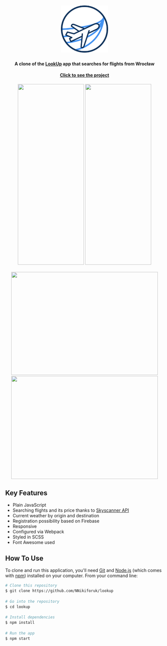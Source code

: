 <h1 align="center">
  <br>
  <a href="https://github.com/NNikiforuk/lookup"><img src="src/assets/logo.png" alt="lookup logo" width="150"></a>
  <br>
</h1>

<h4 align="center">A clone of the <a href="https://look-up.netlify.app/" target="_blank">LookUp</a> app that searches for flights from Wrocław </h4>
<h4 align="center"> <a href="https://kaleidoscopic-heliotrope-bf27d3.netlify.app/" target="_blank">Click to see the project</a> </h4>

<h4 align="center">
<img src="https://github.com/NNikiforuk/lookup/assets/104830490/092d0f7a-4898-4482-9a97-72466ce87429" width="210" height="575"/>
<img src="https://github.com/NNikiforuk/lookup/assets/104830490/cc11cd9d-b7cd-40dd-8286-a5dde4bb78d5" width="210" height="575"/>
</h4>
<h4 align="center">
<img src="https://github.com/NNikiforuk/lookup/assets/104830490/a34e5aa9-df63-4a9f-b2f2-59294c37c479" width="466" height="328"/>
<img src="https://github.com/NNikiforuk/lookup/assets/104830490/d5f43d33-5506-4e9a-b84b-19bd3d00097b" width="466" height="328"/>
</h4>



## Key Features

* Plain JavaScript
* Searching flights and its price thanks to [Skyscanner API](https://rapidapi.com/apiplanet/api/skyscanner65)
* Current weather by origin and destination
* Registration possibility based on Firebase
* Responsive
* Configured via Webpack
* Styled in SCSS
* Font Awesome used

  
## How To Use

To clone and run this application, you'll need [Git](https://git-scm.com) and [Node.js](https://nodejs.org/en/download/) (which comes with [npm](http://npmjs.com)) installed on your computer. From your command line:

```bash
# Clone this repository
$ git clone https://github.com/NNikiforuk/lookup

# Go into the repository
$ cd lookup

# Install dependencies
$ npm install

# Run the app
$ npm start
```
